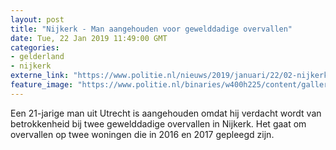 ```yaml
---
layout: post
title: "Nijkerk - Man aangehouden voor gewelddadige overvallen"
date: Tue, 22 Jan 2019 11:49:00 GMT
categories: 
- gelderland 
- nijkerk 
externe_link: "https://www.politie.nl/nieuws/2019/januari/22/02-nijkerk-man-aangehouden-voor-gewelddadige-overvallen.html"
feature_image: "https://www.politie.nl/binaries/w400h225/content/gallery/politie/stockfotos/algemeen/cellencomplex.jpg"
---
```


Een 21-jarige man uit Utrecht is aangehouden omdat hij verdacht wordt van betrokkenheid bij twee gewelddadige overvallen in Nijkerk. Het gaat om overvallen op twee woningen die in 2016 en 2017 gepleegd zijn.
